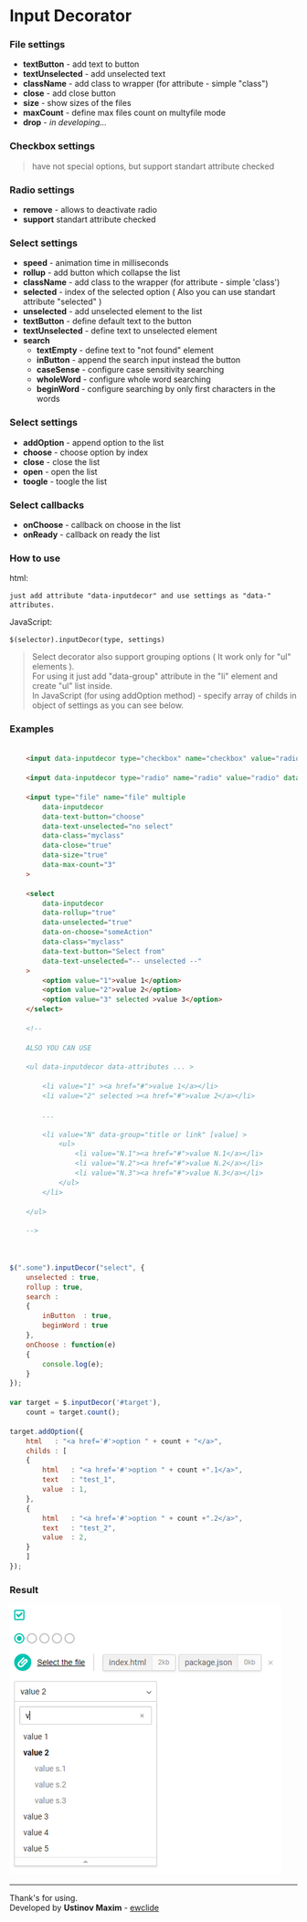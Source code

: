 # Input Decorator

### File settings

- **textButton** - add text to button
- **textUnselected** - add unselected text
- **className** - add class to wrapper (for attribute - simple "class")
- **close** - add close button
- **size** - show sizes of the files
- **maxCount** - define max files count on multyfile mode
- **drop** - *in developing...*

### Checkbox settings

> have not special options, but support standart attribute checked
	
### Radio settings

- **remove** - allows to deactivate radio
- **support** standart attribute checked

### Select settings

- **speed** - animation time in milliseconds
- **rollup** - add button which collapse the list
- **className** - add class to the wrapper (for attribute - simple 'class')
- **selected** - index of the selected option ( Also you can use standart  attribute "selected" )
- **unselected** - add unselected element to the list
- **textButton** - define default text to the button
- **textUnselected** - define text to unselected element
- **search**
	- **textEmpty** - define text to "not found" element
	- **inButton** - append the search input instead the button
	- **caseSense** - configure case sensitivity searching
	- **wholeWord** - configure whole word searching
	- **beginWord** - configure searching by only first characters in the words

### Select settings

- **addOption** - append option to the list
- **choose** - choose option by index
- **close** - close the list
- **open** - open the list
- **toogle** - toogle the list

### Select callbacks

- **onChoose** - callback on choose in the list
- **onReady** - callback on ready the list

### How to use

html:

	just add attribute "data-inputdecor" and use settings as "data-" attributes.  

JavaScript:

	$(selector).inputDecor(type, settings)

> Select decorator also support grouping options ( It work only for "ul" elements ).  
> For using it just add "data-group" attribute in the "li" element and create "ul" list inside.  
> In JavaScript (for using addOption method) - specify array of childs in object of settings as you can see below.

### Examples

```html

	<input data-inputdecor type="checkbox" name="checkbox" value="radio">
	
	<input data-inputdecor type="radio" name="radio" value="radio" data-remove="false">
	
	<input type="file" name="file" multiple
		data-inputdecor
		data-text-button="choose"
		data-text-unselected="no select"
		data-class="myclass"
		data-close="true"
		data-size="true"
		data-max-count="3"
	>
	
	<select
		data-inputdecor
		data-rollup="true"
		data-unselected="true"
		data-on-choose="someAction"
		data-class="myclass"
		data-text-button="Select from"
		data-text-unselected="-- unselected --"
	>
		<option value="1">value 1</option>
		<option value="2">value 2</option>
		<option value="3" selected >value 3</option>
	</select>

	<!--

	ALSO YOU CAN USE

	<ul data-inputdecor data-attributes ... >

		<li value="1" ><a href="#">value 1</a></li>
		<li value="2" selected ><a href="#">value 2</a></li>

		...

		<li value="N" data-group="title or link" [value] >
			<ul>
				<li value="N.1"><a href="#">value N.1</a></li>
				<li value="N.2"><a href="#">value N.2</a></li>
				<li value="N.3"><a href="#">value N.3</a></li>
			</ul>
		</li>

	</ul>

	-->
	
```
<a name="childs"></a>

```js

$(".some").inputDecor("select", {
	unselected : true,
	rollup : true,
	search :
	{
		inButton  : true,
		beginWord : true
	},
	onChoose : function(e)
	{
		console.log(e);
	}
});

var target = $.inputDecor('#target'),
	count = target.count();

target.addOption({
	html   : "<a href='#'>option " + count + "</a>",
	childs : [
	{
		html   : "<a href='#'>option " + count +".1</a>",
		text   : "test_1",
		value  : 1,
	},
	{
		html   : "<a href='#'>option " + count +".2</a>",
		text   : "test_2",
		value  : 2,
	}
	]
});

```

### Result

![result](img/result.jpg)

-------------
Thank's for using.  
Developed by **Ustinov Maxim** - [ewclide](http://vk.com/ewclide)